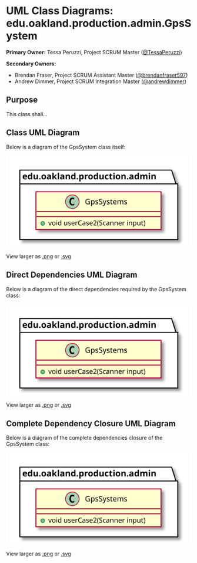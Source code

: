 # UML Class Diagrams: edu.oakland.production.admin.GpsSystem

**Primary Owner:** Tessa Peruzzi, Project SCRUM Master ([@TessaPeruzzi](https://github.com/TessaPeruzzi/))

**Secondary Owners:**

- Brendan Fraser, Project SCRUM Assistant Master ([@brendanfraser597](https://github.com/brendanfraser597/))
- Andrew Dimmer, Project SCRUM Integration Master ([@andrewdimmer](https://github.com/andrewdimmer/))

## Purpose

This class shall...

## Class UML Diagram

Below is a diagram of the GpsSystem class itself:

![GpsSystem](./GpsSystem.svg)

View larger as [.png](./GpsSystem.png) or [.svg](./GpsSystem.svg)

## Direct Dependencies UML Diagram

Below is a diagram of the direct dependencies required by the GpsSystem class:

![GpsSystem Direct Dependencies](./GpsSystem_DirectDependencies.svg)

View larger as [.png](./GpsSystem_DirectDependencies.png) or [.svg](./GpsSystem_DirectDependencies.svg)

## Complete Dependency Closure UML Diagram

Below is a diagram of the complete dependencies closure of the GpsSystem class:

![GpsSystem Dependency Closure](./GpsSystem_Closure.svg)

View larger as [.png](./GpsSystem_Closure.png) or [.svg](./GpsSystem_Closure.svg)

